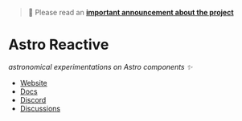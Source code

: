 > 📣 Please read an [**important announcement about the project**](https://github.com/orgs/astro-reactive/discussions/304)

# Astro Reactive
_astronomical experimentations on Astro components ✨_
- [Website](https://astro-reactive.dev)
- [Docs](https://docs.astro-reactive.dev)
- [Discord](https://discord.gg/kkvW7GYNAp)
- [Discussions](https://github.com/orgs/astro-reactive/discussions)

